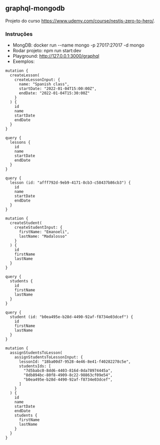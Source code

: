 ##  graphql-mongodb

Projeto do curso https://www.udemy.com/course/nestjs-zero-to-hero/.

### Instruções

* MongDB: docker run --name mongo -p 27017:27017 -d mongo
* Rodar projeto: npm run start:dev
* Playground: http://127.0.0.1:3000/graphql
* Exemplos:

```
mutation {
  createLesson(
    createLessonInput: {
      name: "Spanish class",
      startDate: "2022-01-04T15:00:00Z",
      endDate: "2022-01-04T15:30:00Z"
    }
  ) {
    id
    name
    startDate
    endDate
  }
}

query {
  lessons {
    id
    name
    startDate
    endDate
  }
}

query {
  lesson (id: "afff792d-9eb9-4171-8cb3-c58437b86cb3") {
    id
    name
    startDate
    endDate
  }
}

mutation {
  createStudent(
    createStudentInput: {
      firstName: "Emanoeli",
      lastName: "Madalosso"
    }
  ) {
    id
    firstName
    lastName
  }
}

query {
  students {
    id
    firstName
    lastName
  }
}

query {
  student (id: "b0ea495e-b28d-4490-92af-f8734e03dcef") {
    id
    firstName
    lastName
  }
}

mutation {
  assignStudentsToLesson(
    assignStudentsToLessonInput: {
      lessonId: "18ba00d7-9528-4e46-8e41-f40282278c5e",
      studentsIds: [
        "7d5babc0-8dd6-4403-816d-0da78974445a",
        "8db894bc-80f8-4909-8c22-98863cf09e54",
        "b0ea495e-b28d-4490-92af-f8734e03dcef",
      ]
    }
  ) {
    id
    name
    startDate
    endDate
    students {
      firstName
      lastName
    }
  }
}
```
